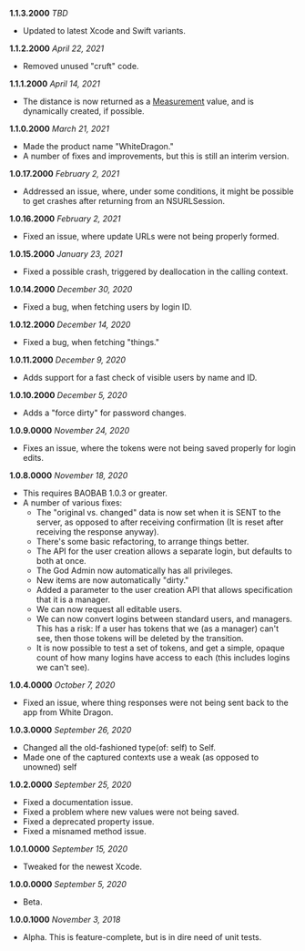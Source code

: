 **1.1.3.2000** *TBD*

- Updated to latest Xcode and Swift variants.

**1.1.2.2000** *April 22, 2021*

- Removed unused "cruft" code.

**1.1.1.2000** *April 14, 2021*

- The distance is now returned as a [Measurement](https://developer.apple.com/documentation/foundation/measurement) value, and is dynamically created, if possible.

**1.1.0.2000** *March 21, 2021*

- Made the product name "WhiteDragon."
- A number of fixes and improvements, but this is still an interim version.

**1.0.17.2000** *February 2, 2021*
- Addressed an issue, where, under some conditions, it might be possible to get crashes after returning from an NSURLSession.

**1.0.16.2000** *February 2, 2021*
- Fixed an issue, where update URLs were not being properly formed.

**1.0.15.2000** *January 23, 2021*
- Fixed a possible crash, triggered by deallocation in the calling context.

**1.0.14.2000** *December 30, 2020*
- Fixed a bug, when fetching users by login ID.

**1.0.12.2000** *December 14, 2020*
- Fixed a bug, when fetching "things."

**1.0.11.2000** *December 9, 2020*
- Adds support for a fast check of visible users by name and ID.

**1.0.10.2000** *December 5, 2020*
- Adds a "force dirty" for password changes.

**1.0.9.0000** *November 24, 2020*
- Fixes an issue, where the tokens were not being saved properly for login edits.

**1.0.8.0000** *November 18, 2020*
- This requires BAOBAB 1.0.3 or greater.
- A number of various fixes:
    - The "original vs. changed" data is now set when it is SENT to the server, as opposed to after receiving confirmation (It is reset after receiving the response anyway).
    - There's some basic refactoring, to arrange things better.
    - The API for the user creation allows a separate login, but defaults to both at once.
    - The God Admin now automatically has all privileges.
    - New items are now automatically "dirty."
    - Added a parameter to the user creation API that allows specification that it is a manager.
    - We can now request all editable users.
    - We can now convert logins between standard users, and managers. This has a risk: If a user has tokens that we (as a manager) can't see, then those tokens will be deleted by the transition.
    - It is now possible to test a set of tokens, and get a simple, opaque count of how many logins have access to each (this includes logins we can't see).
    
**1.0.4.0000** *October 7, 2020*
- Fixed an issue, where thing responses were not being sent back to the app from White Dragon.

**1.0.3.0000** *September 26, 2020*
- Changed all the old-fashioned type(of: self) to Self.
- Made one of the captured contexts use a weak (as opposed to unowned) self

**1.0.2.0000** *September 25, 2020*

- Fixed a documentation issue.
- Fixed a problem where new values were not being saved.
- Fixed a deprecated property issue.
- Fixed a misnamed method issue.

**1.0.1.0000** *September 15, 2020*

- Tweaked for the newest Xcode.

**1.0.0.0000** *September 5, 2020*

- Beta.

**1.0.0.1000** *November 3, 2018*

- Alpha. This is feature-complete, but is in dire need of unit tests.
